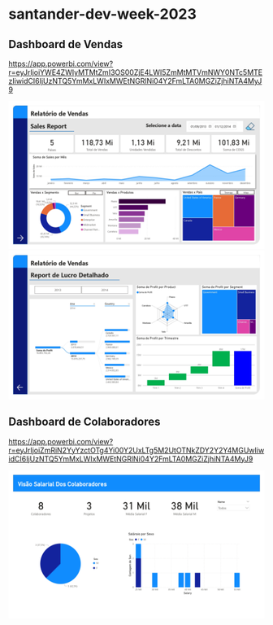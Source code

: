 # santander-dev-week-2023

## Dashboard de Vendas

https://app.powerbi.com/view?r=eyJrIjoiYWE4ZWIyMTMtZmI3OS00ZjE4LWI5ZmMtMTVmNWY0NTc5MTEzIiwidCI6IjUzNTQ5YmMxLWIxMWEtNGRlNi04Y2FmLTA0MGZiZjhiNTA4MyJ9

<img src="/powerbi/vendas_page-0001.jpg">
<img src="/powerbi/vendas_page-0002.jpg">

## Dashboard de Colaboradores

https://app.powerbi.com/view?r=eyJrIjoiZmRiN2YyYzctOTg4Yi00Y2UxLTg5M2UtOTNkZDY2Y2Y4MGUwIiwidCI6IjUzNTQ5YmMxLWIxMWEtNGRlNi04Y2FmLTA0MGZiZjhiNTA4MyJ9 

<img src="/D2/colaboradores_page-0001.jpg">
